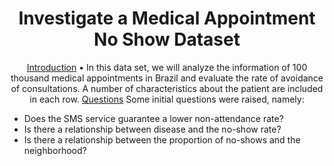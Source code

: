 <h1 align="center">Investigate a Medical Appointment No Show Dataset</h1>

<p align="center">
 <a href="#objetivo">Introduction</a> •
In this data set, we will analyze the information of 100 thousand medical appointments in Brazil and evaluate the rate of avoidance of consultations. A number of characteristics about the patient are included in each row.
<a href="#questions">Questions</a>
Some initial questions were raised, namely:

* Does the SMS service guarantee a lower non-attendance rate?
* Is there a relationship between disease and the no-show rate?
* Is there a relationship between the proportion of no-shows and the neighborhood?
</p>